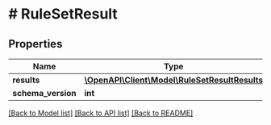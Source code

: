 # # RuleSetResult

## Properties

Name | Type | Description | Notes
------------ | ------------- | ------------- | -------------
**results** | [**\OpenAPI\Client\Model\RuleSetResultResults**](RuleSetResultResults.md) |  | [optional]
**schema_version** | **int** |  | [optional]

[[Back to Model list]](../../README.md#models) [[Back to API list]](../../README.md#endpoints) [[Back to README]](../../README.md)
